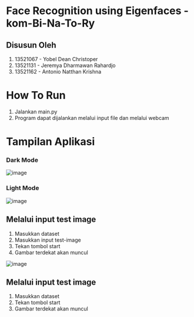 # Face Recognition using Eigenfaces - kom-Bi-Na-To-Ry

## Disusun Oleh
1. 13521067 - Yobel Dean Christoper
2. 13521131 - Jeremya Dharmawan Rahardjo
3. 13521162 - Antonio Natthan Krishna


# How To Run
1. Jalankan main.py
2. Program dapat dijalankan melalui input file dan melalui webcam

# Tampilan Aplikasi

### Dark Mode

![image](https://user-images.githubusercontent.com/92136335/203342752-bc649307-65d3-4a4a-bb34-7b0328377c2d.png)
### Light Mode

![image](https://user-images.githubusercontent.com/92136335/203342826-dafe7fb7-c395-45a2-b628-1df5b5f86d15.png)


## Melalui input test image
1. Masukkan dataset
2. Masukkan input test-image
3. Tekan tombol start
4. Gambar terdekat akan muncul

![image](https://user-images.githubusercontent.com/92136335/203334711-805cf38e-98c3-4744-a60d-86300a33389d.png)

## Melalui input test image
1. Masukkan dataset
2. Tekan tombol start
3. Gambar terdekat akan muncul

